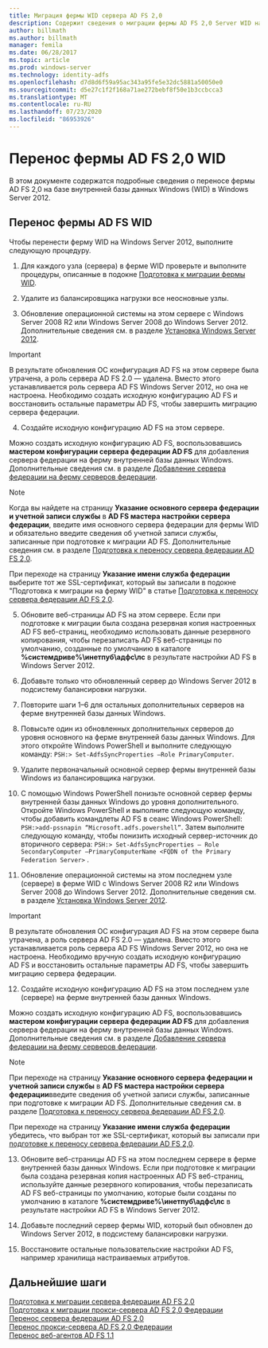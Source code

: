 ```yaml
---
title: Миграция фермы WID сервера AD FS 2,0
description: Содержит сведения о миграции фермы AD FS 2,0 Server WID на Windows Server 2012
author: billmath
ms.author: billmath
manager: femila
ms.date: 06/28/2017
ms.topic: article
ms.prod: windows-server
ms.technology: identity-adfs
ms.openlocfilehash: d7d8d6f59a95ac343a95fe5e32dc5881a50050e0
ms.sourcegitcommit: d5e27c1f2f168a71ae272bebf8f50e1b3ccbcca3
ms.translationtype: MT
ms.contentlocale: ru-RU
ms.lasthandoff: 07/23/2020
ms.locfileid: "86953926"
---
```

# <a name="migrate-an-ad-fs-20-wid-farm"></a>Перенос фермы AD FS 2,0 WID  
В этом документе содержатся подробные сведения о переносе фермы AD FS 2,0 на базе внутренней базы данных Windows (WID) в Windows Server 2012.

## <a name="migrate-an-ad-fs-wid-farm"></a>Перенос фермы AD FS WID
Чтобы перенести ферму WID на Windows Server 2012, выполните следующую процедуру.  
  
1.  Для каждого узла (сервера) в ферме WID проверьте и выполните процедуры, описанные в подокне [Подготовка к миграции фермы WID](prepare-to-migrate-a-wid-farm.md).  
  
2.  Удалите из балансировщика нагрузки все неосновные узлы.  
  
3.  Обновление операционной системы на этом сервере с Windows Server 2008 R2 или Windows Server 2008 до Windows Server 2012. Дополнительные сведения см. в разделе [Установка Windows Server 2012](/previous-versions/windows/it-pro/windows-server-2012-R2-and-2012/jj134246(v=ws.11)).  
  
> [!IMPORTANT]
>  В результате обновления ОС конфигурация AD FS на этом сервере была утрачена, а роль сервера AD FS 2.0 — удалена. Вместо этого устанавливается роль сервера AD FS Windows Server 2012, но она не настроена. Необходимо создать исходную конфигурацию AD FS и восстановить остальные параметры AD FS, чтобы завершить миграцию сервера федерации.  
  
4. Создайте исходную конфигурацию AD FS на этом сервере.  
  
Можно создать исходную конфигурацию AD FS, воспользовавшись **мастером конфигурации сервера федерации AD FS** для добавления сервера федерации на ферму внутренней базы данных Windows. Дополнительные сведения см. в разделе [Добавление сервера федерации на ферму серверов федерации](add-a-federation-server-to-a-federation-server-farm.md).  
  
> [!NOTE]
> Когда вы найдете на страницу **Указание основного сервера федерации и учетной записи службы** в **AD FS мастера настройки сервера федерации**, введите имя основного сервера федерации для фермы WID и обязательно введите сведения об учетной записи службы, записанные при подготовке к миграции AD FS. Дополнительные сведения см. в разделе [Подготовка к переносу сервера федерации AD FS 2,0](prepare-to-migrate-a-wid-farm.md). 
>  
> При переходе на страницу **Указание имени служба федерации** выберите тот же SSL-сертификат, который вы записали в подокне "Подготовка к миграции на ферму WID" в статье [Подготовка к переносу сервера федерации AD FS 2,0](prepare-to-migrate-a-wid-farm.md).  
  
5. Обновите веб-страницы AD FS на этом сервере. Если при подготовке к миграции была создана резервная копия настроенных AD FS веб-страниц, необходимо использовать данные резервного копирования, чтобы перезаписать AD FS веб-страницы по умолчанию, созданные по умолчанию в каталоге **%системдриве%\инетпуб\адфс\лс** в результате настройки AD FS в Windows Server 2012.  
  
6. Добавьте только что обновленный сервер до Windows Server 2012 в подсистему балансировки нагрузки.  
  
7. Повторите шаги 1–6 для остальных дополнительных серверов на ферме внутренней базы данных Windows.  
  
8. Повысьте один из обновленных дополнительных серверов до уровня основного на ферме внутренней базы данных Windows. Для этого откройте Windows PowerShell и выполните следующую команду: `PSH:> Set-AdfsSyncProperties –Role PrimaryComputer`.  
  
9. Удалите первоначальный основной сервер фермы внутренней базы Windows из балансировщика нагрузки.  
  
10. С помощью Windows PowerShell понизьте основной сервер фермы внутренней базы данных Windows до уровня дополнительного. Откройте Windows PowerShell и выполните следующую команду, чтобы добавить командлеты AD FS в сеанс Windows PowerShell: `PSH:>add-pssnapin “Microsoft.adfs.powershell”`. Затем выполните следующую команду, чтобы понизить исходный сервер-источник до вторичного сервера: `PSH:> Set-AdfsSyncProperties – Role SecondaryComputer –PrimaryComputerName <FQDN of the Primary Federation Server>` .  
  
11. Обновление операционной системы на этом последнем узле (сервере) в ферме WID с Windows Server 2008 R2 или Windows Server 2008 до Windows Server 2012. Дополнительные сведения см. в разделе [Установка Windows Server 2012](/previous-versions/windows/it-pro/windows-server-2012-R2-and-2012/jj134246(v=ws.11)).  
  
> [!IMPORTANT]
>  В результате обновления ОС конфигурация AD FS на этом сервере была утрачена, а роль сервера AD FS 2.0 — удалена. Вместо этого устанавливается роль сервера AD FS Windows Server 2012, но она не настроена. Необходимо вручную создать исходную конфигурацию AD FS и восстановить остальные параметры AD FS, чтобы завершить миграцию сервера федерации.  
  
12. Создайте исходную конфигурацию AD FS на этом последнем узле (сервере) на ферме внутренней базы данных Windows.  
  
Можно создать исходную конфигурацию AD FS, воспользовавшись **мастером конфигурации сервера федерации AD FS** для добавления сервера федерации на ферму внутренней базы данных Windows. Дополнительные сведения см. в разделе [Добавление сервера федерации на ферму серверов федерации](add-a-federation-server-to-a-federation-server-farm.md).  
  
> [!NOTE]
> При переходе на страницу **Указание основного сервера федерации и учетной записи службы** в **AD FS мастера настройки сервера федерации**введите сведения об учетной записи службы, записанные при подготовке к миграции AD FS. Дополнительные сведения см. в разделе [Подготовка к переносу сервера федерации AD FS 2,0](prepare-to-migrate-a-wid-farm.md). 
>  
> При переходе на страницу **Указание имени служба федерации** убедитесь, что выбран тот же SSL-сертификат, который вы записали при [подготовке к переносу сервера федерации AD FS 2,0](prepare-to-migrate-a-wid-farm.md).  
  
13. Обновите веб-страницы AD FS на этом последнем сервере в ферме внутренней базы данных Windows. Если при подготовке к миграции была создана резервная копия настроенных AD FS веб-страниц, используйте данные резервного копирования, чтобы перезаписать AD FS веб-страницы по умолчанию, которые были созданы по умолчанию в каталоге **%системдриве%\инетпуб\адфс\лс** в результате настройки AD FS в Windows Server 2012.  
  
14. Добавьте последний сервер фермы WID, который был обновлен до Windows Server 2012, в подсистему балансировки нагрузки.  
  
15. Восстановите остальные пользовательские настройки AD FS, например хранилища настраиваемых атрибутов.  
  
## <a name="next-steps"></a>Дальнейшие шаги
 [Подготовка к миграции сервера федерации AD FS 2,0](prepare-to-migrate-ad-fs-fed-server.md)   
 [Подготовка к миграции прокси-сервера AD FS 2,0 Федерации](prepare-to-migrate-ad-fs-fed-proxy.md)   
 [Перенос сервера федерации AD FS 2,0](migrate-the-ad-fs-fed-server.md)   
 [Перенос прокси-сервера AD FS 2,0 Федерации](migrate-the-ad-fs-2-fed-server-proxy.md)   
 [Перенос веб-агентов AD FS 1.1](migrate-the-ad-fs-web-agent.md)
